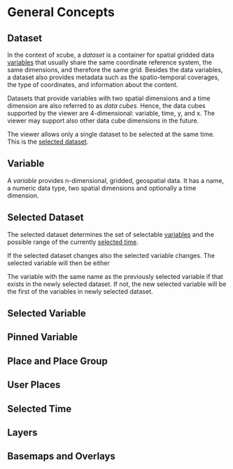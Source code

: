 # General Concepts

## Dataset

In the context of xcube, a _dataset_ is a container for spatial
gridded data [variables](#Variable) that usually share the same
coordinate reference system, the same dimensions, and therefore 
the same grid.
Besides the data variables, a dataset also provides metadata such 
as the spatio-temporal coverages, the type of coordinates, and information
about the content.

Datasets that provide variables with two spatial dimensions and a time
dimension are also referred to as _data cubes_. Hence, the data cubes 
supported by the viewer are 4-dimensional: variable, time, y, and x.
The viewer may support also other data cube dimensions in the future. 

The viewer allows only a single dataset to be selected at the same time.
This is the [selected dataset](#Selected-Dataset).

## Variable

A _variable_ provides n-dimensional, gridded, geospatial data.
It has a name, a numeric data type, two spatial dimensions and optionally
a time dimension.

## Selected Dataset

The selected dataset determines the set of selectable [variables](#Variable) 
and the possible range of the currently [selected time](#Selected-Time).

If the selected dataset changes also the selected variable changes.
The selected variable will then be either 

The variable with the same name as the previously selected variable
if that exists in the newly selected dataset. If not, the new selected 
variable will be the first of the variables in newly selected dataset.  

## Selected Variable


## Pinned Variable

## Place and Place Group

## User Places

## Selected Time

## Layers

## Basemaps and Overlays
